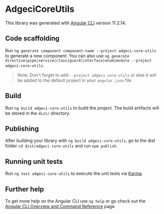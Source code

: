 # AdgeciCoreUtils

This library was generated with [Angular CLI](https://github.com/angular/angular-cli) version 11.2.14.

## Code scaffolding

Run `ng generate component component-name --project adgeci-core-utils` to generate a new component. You can also use `ng generate directive|pipe|service|class|guard|interface|enum|module --project adgeci-core-utils`.
> Note: Don't forget to add `--project adgeci-core-utils` or else it will be added to the default project in your `angular.json` file. 

## Build

Run `ng build adgeci-core-utils` to build the project. The build artifacts will be stored in the `dist/` directory.

## Publishing

After building your library with `ng build adgeci-core-utils`, go to the dist folder `cd dist/adgeci-core-utils` and run `npm publish`.

## Running unit tests

Run `ng test adgeci-core-utils` to execute the unit tests via [Karma](https://karma-runner.github.io).

## Further help

To get more help on the Angular CLI use `ng help` or go check out the [Angular CLI Overview and Command Reference](https://angular.io/cli) page.
